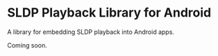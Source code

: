 # SLDP Playback Library for Android
A library for embedding SLDP playback into Android apps.

Coming soon.
